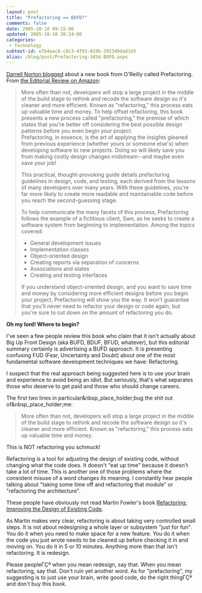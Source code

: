 ```yaml
---
layout: post
title: "Prefactoring == BUFD?"
comments: false
date: 2005-10-10 09:15:00
updated: 2005-10-10 20:24:00
categories:
 - Technology
subtext-id: e7b4aac8-c8c3-4f03-819b-2923d0dad1d3
alias: /blog/post/Prefactoring-3d3d-BUFD.aspx
---
```



[Darrell Norton blogged](http://codebetter.com/blogs/darrell.norton/archive/2005/10/05/132800.aspx) about a new book from O'Reilly called Prefactoring. From [the Editorial Review on Amazon](http://www.amazon.com/o/ASIN/0596008740/peterprovosto-20):

> More often than not, developers will stop a large project in the middle of the build stage to rethink and recode the software design so it's cleaner and more efficient. Known as "refactoring," this process eats up valuable time and money. To help offset refactoring, this book presents a new process called "prefactoring," the premise of which states that you're better off considering the best possible design patterns before you even begin your project.  
Prefactoring, in essence, is the art of applying the insights gleaned from previous experience (whether yours or someone else's) when developing software to new projects. Doing so will likely save you from making costly design changes midstream--and maybe even save your job!
> 
> This practical, thought-provoking guide details prefactoring guidelines in design, code, and testing, each derived from the lessons of many developers over many years. With these guidelines, you're far more likely to create more readable and maintainable code before you reach the second-guessing stage. 
> 
> To help communicate the many facets of this process, Prefactoring follows the example of a fictitious client, Sam, as he seeks to create a software system from beginning to implementation. Among the topics covered:
> 
>   * General development issues 
>   * Implementation classes 
>   * Object-oriented design 
>   * Creating reports via separation of concerns 
>   * Associations and states 
>   * Creating and testing interfaces
> 
> If you understand object-oriented design, and you want to save time and money by considering more efficient designs before you begin your project, Prefactoring will show you the way. It won't guarantee that you'll never need to refactor your design or code again, but you're sure to cut down on the amount of refactoring you do.

**Oh my lord! Where to begin?**

I've seen a few people review this book who claim that it isn't actually about Big Up Front Design (aka BUFD, BDUF, BFUD, whatever), but this editorial summary certainly is advertising a BUFD approach. It is presenting confusing FUD (Fear, Uncertainty and Doubt) about one of the most fundamental software development techniques we have: Refactoring.

I suspect that the real approach being suggested here is to use your brain and experience to avoid being an idiot. But seriously, that's what separates those who deserve to get paid and those who should change careers.

The first two lines in particular&nbsp_place_holder;bug the shit out of&nbsp_place_holder;me:

> More often than not, developers will stop a large project in the middle of the build stage to rethink and recode the software design so it's cleaner and more efficient. Known as "refactoring," this process eats up valuable time and money.

This is NOT refactoring you schmuck!

Refactoring is a tool for adjusting the design of existing code, without changing what the code does. It doesn't "eat up time" because it doesn't take a lot of time. This is another one of those problems where the consistent misuse of a word changes its meaning. I constantly hear people talking about "taking some time off and refactoring that module" or "refactoring the architecture".

These people have obviously not read Martin Fowler's book [Refactoring: Improving the Design of Existing Code](http://www.amazon.com/o/ASIN/0201485672/peterprovosto-20).

As Martin makes very clear, refactoring is about taking very controlled small steps. It is not about redesigning a whole layer or subsystem "just for fun". You do it when you need to make space for a new feature. You do it when the code you just wrote needs to be cleaned up before checking it in and moving on. You do it in 5 or 10 minutes. Anything more than that isn't refactoring. It is redesign.

Please peopleΓÇª when you mean redesign, say that. When you mean refactoring, say that. Don't ruin yet another word. As for "prefactoring", my suggesting is to just use your brain, write good code, do the right thingΓÇª and don't buy this book.

